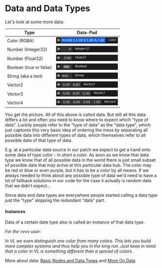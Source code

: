 # Data and Data Types

Let's look at some more data:

|Type|Data-Pad|
|---|---|
|Color (RGBA)|<img src="../images/introduction/datatype-color.png" style="height: 1.5em"/>|
|Number (Integer32)|<img src="../images/introduction/datatype-integer32.png" style="height: 1.5em"/>|
|Number (Float32)|<img src="../images/introduction/datatype-float32.png" style="height: 1.5em"/>|
|Boolean (true or false)|<img src="../images/introduction/datatype-boolean.png" style="height: 1.5em"/>|
|String (aka a text)|<img src="../images/introduction/datatype-string.png" style="height: 1.5em"/>|
|Vector2|<img src="../images/introduction/datatype-vector2.png" style="height: 1.5em"/>|
|Vector3|<img src="../images/introduction/datatype-vector3.png" style="height: 1.5em"/>|
|Vector4|<img src="../images/introduction/datatype-vector4.png" style="height: 1.5em"/>|

You get the picture. All of this above is called data. But still all this data differs a lot and often you need to know where to expect which "type of data". Luckily people refer to the "type of data" as the "data type", which just captures this very basic idea of ordering the mess by separating all possible data into different types of data, which themselves refer to all possible data of that type of data. 

E.g. at a particular data source in our patch we expect to get a hand onto some data of type color - in short a color. As soon as we know that data type we know that of all possible data in the world there is just small subset of possible data that may arrive at this particular data hub. The color may be red or blue or even purple, but it has to be a color by all means. If we always needed to think about any possible type of data we'd need to have a lot of fallback solutions in our code for the case it actually is random data that we didn't expect...

Since data and data types are everywhere people started  calling a data type just the "type" skipping the redundant "data" part. 

#### Instances
Data of a certain data type also is called an instance of that data type.

*For the vvvv user:*

*In VL we even distinguish one color from many colors. This lets you build more complex systems and thus help you in the long run. Just keep in mind that a color in VL is something different than a spread of colors.*

More about data: [Basic Nodes and Data Types](basictypes.md) and [More On Data](data2.md)




